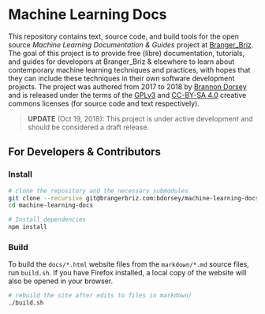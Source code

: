 # Machine Learning Docs

This repository contains text, source code, and build tools for the open source *Machine Learning Documentation & Guides* project at [Branger_Briz](https://brangerbriz.com/). The goal of this project is to provide free (libre) documentation, tutorials, and guides for developers at Branger_Briz & elsewhere to learn about contemporary machine learning techniques and practices, with hopes that they can include these techniques in their own software development projects. The project was authored from 2017 to 2018 by [Brannon Dorsey](https://twitter.com/brannondorsey) and is released under the terms of the [GPLv3](https://www.gnu.org/licenses/gpl-3.0.en.html) and [CC-BY-SA 4.0](https://creativecommons.org/licenses/by-sa/4.0/) creative commons licenses (for source code and text respectively).

> **UPDATE** (Oct 19, 2018): This project is under active development and should be considered a draft release.

## For Developers & Contributors

### Install

```bash
# clone the repository and the necessary submodules
git clone --recursive git@brangerbriz.com:bdorsey/machine-learning-docs
cd machine-learning-docs

# Install dependencies
npm install
```

### Build

To build the `docs/*.html` website files from the `markdown/*.md` source files, run `build.sh`. If you have Firefox installed, a local copy of the website will also be opened in your browser.

```bash
# rebuild the site after edits to files in markdown/
./build.sh
```